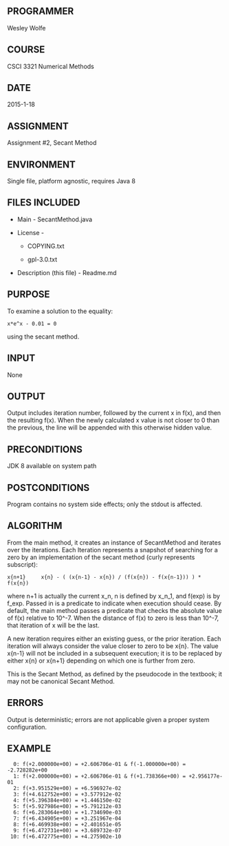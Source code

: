 ## PROGRAMMER

Wesley Wolfe

## COURSE

CSCI 3321 Numerical Methods

## DATE

2015-1-18

## ASSIGNMENT

Assignment #2, Secant Method

## ENVIRONMENT

Single file, platform agnostic, requires Java 8

## FILES INCLUDED

* Main - SecantMethod.java

* License -

  * COPYING.txt

  * gpl-3.0.txt

* Description (this file) - Readme.md

## PURPOSE

To examine a solution to the equality:

    x*e^x - 0.01 = 0

using the secant method.

## INPUT

None

## OUTPUT

Output includes iteration number, followed by the current x in f(x),
and then the resulting f(x). When the newly calculated x value is not
closer to 0 than the previous, the line will be appended with this
otherwise hidden value.

## PRECONDITIONS

JDK 8 available on system path

## POSTCONDITIONS

Program contains no system side effects; only the stdout is affected.

## ALGORITHM

From the main method, it creates an instance of SecantMethod and iterates
over the iterations. Each Iteration represents a snapshot of searching
for a zero by an implementation of the secant method (curly represents
subscript):

    x{n+1}     x{n} - ( (x{n-1} - x{n}) / (f(x{n}) - f(x{n-1})) ) * f(x{n})

where n+1 is actually the current x_n, n is defined by x_n_1, and f(exp)
is by f_exp. Passed in is a predicate to indicate when execution should
cease. By default, the main method passes a predicate that checks the
absolute value of f(x) relative to 10^-7. When the distance of f(x) to
zero is less than 10^-7, that iteration of x will be the last.

A new iteration requires either an existing guess, or the prior 
iteration. Each iteration will always consider the value closer to zero
to be x{n}. The value x{n-1} will not be included in a subsequent
execution; it is to be replaced by either x{n} or x{n+1} depending on
which one is further from zero.

This is the Secant Method, as defined by the pseudocode in the textbook;
it may not be canonical Secant Method.

## ERRORS

Output is deterministic; errors are not applicable given a proper system
configuration.

## EXAMPLE

      0: f(+2.000000e+00) = +2.606706e-01 & f(-1.000000e+00) = -2.728282e+00
      1: f(+2.000000e+00) = +2.606706e-01 & f(+1.738366e+00) = +2.956177e-01
      2: f(+3.951529e+00) = +6.596927e-02
      3: f(+4.612752e+00) = +3.577912e-02
      4: f(+5.396384e+00) = +1.446150e-02
      5: f(+5.927986e+00) = +5.791212e-03
      6: f(+6.283064e+00) = +1.734690e-03
      7: f(+6.434905e+00) = +3.251967e-04
      8: f(+6.469938e+00) = +2.401651e-05
      9: f(+6.472731e+00) = +3.689732e-07
     10: f(+6.472775e+00) = +4.275902e-10
